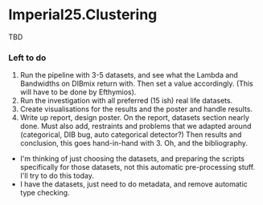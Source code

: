 # Imperial25.Clustering
TBD

### Left to do

1. Run the pipeline with 3-5 datasets, and see what the Lambda and Bandwidths on DIBmix return with. Then set a value accordingly. (This will have to be done by Efthymios).
2. Run the investigation with all preferred (15 ish) real life datasets.
3. Create visualisations for the results and the poster and handle results.
4. Write up report, design poster. 
    On the report, datasets section nearly done.
    Must also add, restraints and problems that we adapted around (categorical, DIB bug, auto categorical detector?)
    Then results and conclusion, this goes hand-in-hand with 3.
    Oh, and the bibliography.


- I'm thinking of just choosing the datasets, and preparing the scripts specifically for those datasets, not this automatic pre-processing stuff. I'll try to do this today.
- I have the datasets, just need to do metadata, and remove automatic type checking.